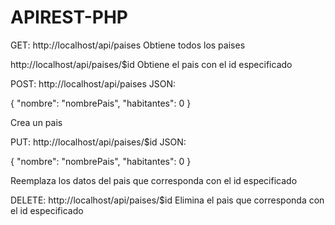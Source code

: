 # APIREST-PHP
GET:
http://localhost/api/paises
Obtiene todos los paises

http://localhost/api/paises/$id
Obtiene el pais con el id especificado

POST:
http://localhost/api/paises
JSON:

{
"nombre": "nombrePais",
"habitantes": 0
}

Crea un pais

PUT:
http://localhost/api/paises/$id
JSON:

{
"nombre": "nombrePais",
"habitantes": 0
}

Reemplaza los datos del pais que corresponda con el id especificado

DELETE:
http://localhost/api/paises/$id
Elimina el pais que corresponda con el id especificado
